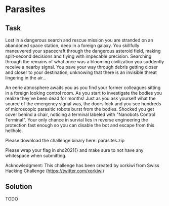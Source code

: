 # Parasites

## Task

Lost in a dangerous search and rescue mission you are stranded on an abandoned space station, deep in a foreign galaxy.
You skillfully maneuvered your spacecraft through the dangerous asteroid field, making split-second decisions and flying with impecable precision.
Searching through the remains of what once was a blooming civilization you suddently receive a nearby signal.
You pave your way through debris getting closer and closer to your destination, unknowing that there is an invisible threat lingering in the air...

An eerie atmosphere awaits you as you find your former colleagues sitting in a foreign looking control room.
As you start to investigate the bodies you realize they've been dead for months!
Just as you ask yourself what the source of the emergency signal was, the doors lock and you see hundreds of microscopic parasitic robots burst from the bodies.
Shocked you get cover behind a chair, noticing a terminal labeled with "Nanobots Control Terminal".
Your only chance in survial lies in reverse engineering the protection fast enough so you can disable the bot and escape from this hellhole.

Please download the challenge binary here: parasites.zip

Please wrap your flag in shc2021{} and make sure to not have any whitespace when submitting.

Acknowledgment: This challenge has been created by xorkiwi from Swiss Hacking Challenge (https://twitter.com/xorkiwi)

## Solution

TODO
